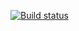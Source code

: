 [![Build status](https://ci.appveyor.com/api/projects/status/gk22y94dormcudww/branch/master?svg=true)](https://ci.appveyor.com/project/Kmuff/api-ci5/branch/master)

